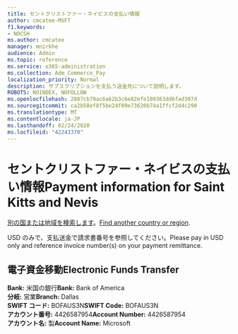 ```yaml
---
title: セントクリストファー・ネイビスの支払い情報
author: cmcatee-MSFT
f1.keywords:
- NOCSH
ms.author: cmcatee
manager: mnirkhe
audience: Admin
ms.topic: reference
ms.service: o365-administration
ms.collection: Adm_Commerce_Pay
localization_priority: Normal
description: サブスクリプションを支払う送金先について説明します。
ROBOTS: NOINDEX, NOFOLLOW
ms.openlocfilehash: 2887cb79ac6a62b3c6e82efe109363dd6fad397d
ms.sourcegitcommit: ca2b58ef8f5be24f09e73620b74a1ffcf2d4c290
ms.translationtype: MT
ms.contentlocale: ja-JP
ms.lasthandoff: 02/24/2020
ms.locfileid: "42243370"
---
```

# <a name="payment-information-for-saint-kitts-and-nevis"></a><span data-ttu-id="37865-103">セントクリストファー・ネイビスの支払い情報</span><span class="sxs-lookup"><span data-stu-id="37865-103">Payment information for Saint Kitts and Nevis</span></span>

<span data-ttu-id="37865-104">[別の国または地域を検索します](../billing-and-payments/pay-for-your-subscription.md)。</span><span class="sxs-lookup"><span data-stu-id="37865-104">[Find another country or region](../billing-and-payments/pay-for-your-subscription.md).</span></span>

<span data-ttu-id="37865-105">USD のみで、支払送金で請求書番号を参照してください。</span><span class="sxs-lookup"><span data-stu-id="37865-105">Please pay in USD only and reference invoice number(s) on your payment remittance.</span></span>

## <a name="electronic-funds-transfer"></a><span data-ttu-id="37865-106">電子資金移動</span><span class="sxs-lookup"><span data-stu-id="37865-106">Electronic Funds Transfer</span></span>

<span data-ttu-id="37865-107">**Bank:** 米国の銀行</span><span class="sxs-lookup"><span data-stu-id="37865-107">**Bank:** Bank of America</span></span>  
<span data-ttu-id="37865-108">**分岐:** 営業</span><span class="sxs-lookup"><span data-stu-id="37865-108">**Branch:** Dallas</span></span>  
<span data-ttu-id="37865-109">**SWIFT コード:** BOFAUS3N</span><span class="sxs-lookup"><span data-stu-id="37865-109">**SWIFT Code:** BOFAUS3N</span></span>  
<span data-ttu-id="37865-110">**アカウント番号:** 4426587954</span><span class="sxs-lookup"><span data-stu-id="37865-110">**Account Number:** 4426587954</span></span>  
<span data-ttu-id="37865-111">**アカウント名:** 製</span><span class="sxs-lookup"><span data-stu-id="37865-111">**Account Name:** Microsoft</span></span>  